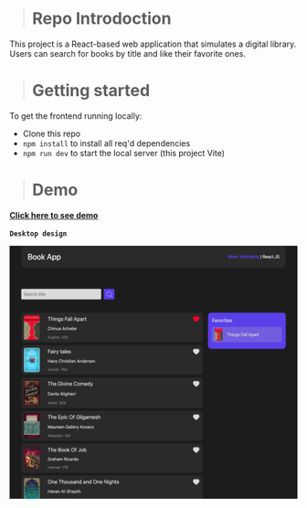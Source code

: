 ># **Repo Introdoction**

This project is a React-based web application that simulates a digital library. Users can search for books by title and like their favorite ones.


># **Getting started**

To get the frontend running locally:

- Clone this repo
- `npm install` to install all req'd dependencies
- `npm run dev` to start the local server (this project Vite)

># **Demo**

[**Click here to see demo**](https://mani-jebraeily.github.io/book-app/)

**`Desktop design`**

![demo](./src/assets/screenshot/Screenshot%202025-02-25%20at%2014.28.36%20(2).png)





